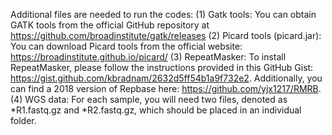 Additional files are needed to run the codes:
(1) Gatk tools: You can obtain GATK tools from the official GitHub repository at https://github.com/broadinstitute/gatk/releases
(2) Picard tools (picard.jar): You can download Picard tools from the official website: https://broadinstitute.github.io/picard/
(3) RepeatMasker: To install RepeatMasker, please follow the instructions provided in this GitHub Gist: https://gist.github.com/kbradnam/2632d5ff54b1a9f732e2. Additionally, you can find a 2018 version of Repbase here: https://github.com/yjx1217/RMRB.
(4) WGS data: For each sample, you will need two files, denoted as *R1.fastq.gz and *R2.fastq.gz, which should be placed in an individual folder.

